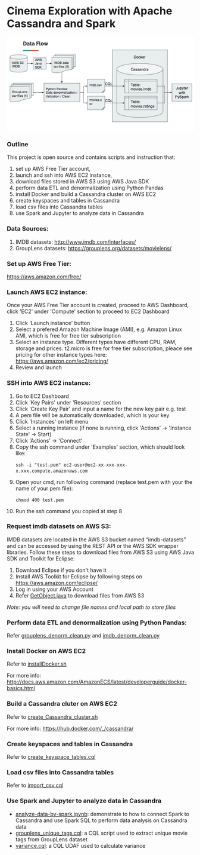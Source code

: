 # Cinema Exploration with Apache Cassandra and Spark

![Data Flow](data-flow-graph.png)

### Outline
This project is open source and contains scripts and instruction that:
  1. set up AWS Free Tier account,
  2. launch and ssh into AWS EC2 instance,
  3. download files stored in AWS S3 using AWS Java SDK
  4. perform data ETL and denormalization using Python Pandas
  5. install Docker and build a Cassandra cluster on AWS EC2
  6. create keyspaces and tables in Cassandra
  7. load csv files into Cassandra tables
  8. use Spark and Jupyter to analyze data in Cassandra
  
### Data Sources:
1. IMDB datasets: http://www.imdb.com/interfaces/
2. GroupLens datasets: https://grouplens.org/datasets/movielens/

### Set up AWS Free Tier:
https://aws.amazon.com/free/

### Launch AWS EC2 instance:
Once your AWS Free Tier account is created, proceed to AWS Dashboard, click 'EC2' under 'Compute' section to proceed to EC2 Dashboard
1. Click 'Launch instance' button
2. Select a prefered Amazon Machine Image (AMI), e.g. Amazon Linux AMI, which is free for free tier subscription
3. Select an instance type. Different types have different CPU, RAM, storage and prices. t2.micro is free for free tier subscription, pleace see pricing for other instance types here: https://aws.amazon.com/ec2/pricing/
4. Review and launch

### SSH into AWS EC2 instance:
1. Go to EC2 Dashboard
2. Click 'Key Pairs' under 'Resources' section
3. Click 'Create Key Pair' and input a name for the new key pair e.g. test
4. A pem file will be automatically downloaded, which is your key
5. Click 'Instances' on left menu
6. Select a running instance (if none is running, click 'Actions' -> 'Instance State' -> Start)
7. Click 'Actions' -> 'Connect'
8. Copy the ssh command under 'Examples' section, which should look like:
    ```
    ssh -i "test.pem" ec2-user@ec2-xx-xxx-xxx-x.xxx.compute.amazonaws.com
    ```
9. Open your cmd, run following command (replace test.pem with your the name of your pem file):
    ```
    chmod 400 test.pem
    ```
10. Run the ssh command you copied at step 8

### Request imdb datasets on AWS S3:
IMDB datasets are located in the AWS S3 bucket named “imdb-datasets” and can be accessed by using the REST API or the AWS SDK wrapper libraries. Follow these steps to download files from AWS S3 using AWS Java SDK and Toolkit for Eclipse:
1. Download Eclipse if you don't have it
2. Install AWS Toolkit for Eclipse by following steps on https://aws.amazon.com/eclipse/
3. Log in using your AWS Account
4. Refer [GetObject.java](GetObject.java) to download files from AWS S3

*Note: you will need to change file names and local path to store files*
    
### Perform data ETL and denormalization using Python Pandas:
  Refer [grouplens_denorm_clean.py](grouplens_denorm_clean.py) and [imdb_denorm_clean.py](imdb_denorm_clean.py)

### Install Docker on AWS EC2
Refer to [installDocker.sh](installDocker.sh)

For more info: http://docs.aws.amazon.com/AmazonECS/latest/developerguide/docker-basics.html

### Build a Cassandra cluter on AWS EC2
Refer to [create_Cassandra_cluster.sh](create_Cassandra_cluster.sh)

For more info: https://hub.docker.com/_/cassandra/

### Create keyspaces and tables in Cassandra
Refer to [create_keyspace_tables.cql](create_keyspace_tables.cql)

### Load csv files into Cassandra tables
Refer to [import_csv.cql](import_csv.cql)

### Use Spark and Jupyter to analyze data in Cassandra
* [analyze-data-by-spark.ipynb](analyze-data-by-spark.ipynb): demonstrate to how to connect Spark to Cassandra and use Spark SQL to perform data analysis on Cassandra data
* [grouplens_unique_tags.cql](grouplens_unique_tags.cql): a CQL script used to extract unique movie tags from GroupLens dataset
* [variance.cql](variance.cql): a CQL UDAF used to calculate variance






